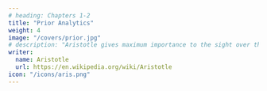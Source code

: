 ```yaml
---
# heading: Chapters 1-2
title: "Prior Analytics"
weight: 4
image: "/covers/prior.jpg"
# description: "Aristotle gives maximum importance to the sight over the other senses"
writer:
  name: Aristotle 
  url: https://en.wikipedia.org/wiki/Aristotle
icon: "/icons/aris.png"
---
```

